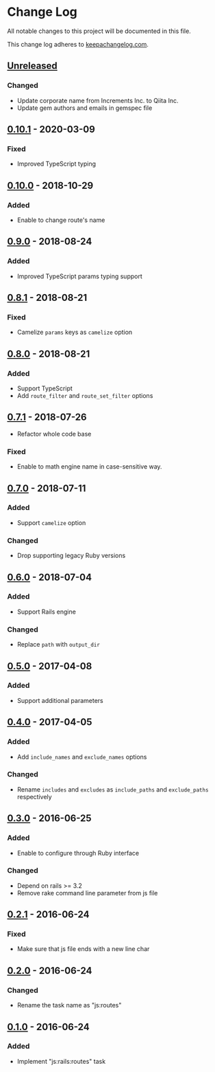# Change Log

All notable changes to this project will be documented in this file.

This change log adheres to [keepachangelog.com](http://keepachangelog.com).

## [Unreleased]

### Changed
- Update corporate name from Increments Inc. to Qiita Inc.
- Update gem authors and emails in gemspec file

## [0.10.1] - 2020-03-09
### Fixed
- Improved TypeScript typing

## [0.10.0] - 2018-10-29
### Added
- Enable to change route's name

## [0.9.0] - 2018-08-24
### Added
- Improved TypeScript params typing support

## [0.8.1] - 2018-08-21
### Fixed
- Camelize `params` keys as `camelize` option

## [0.8.0] - 2018-08-21
### Added
- Support TypeScript
- Add `route_filter` and `route_set_filter` options

## [0.7.1] - 2018-07-26
- Refactor whole code base

### Fixed
- Enable to math engine name in case-sensitive way.

## [0.7.0] - 2018-07-11
### Added
- Support `camelize` option

### Changed
- Drop supporting legacy Ruby versions

## [0.6.0] - 2018-07-04
### Added
- Support Rails engine

### Changed
- Replace `path` with `output_dir`

## [0.5.0] - 2017-04-08
### Added
- Support additional parameters

## [0.4.0] - 2017-04-05
### Added
- Add `include_names` and `exclude_names` options

### Changed
- Rename `includes` and `excludes` as `include_paths` and `exclude_paths` respectively

## [0.3.0] - 2016-06-25
### Added
- Enable to configure through Ruby interface

### Changed
- Depend on rails >= 3.2
- Remove rake command line parameter from js file

## [0.2.1] - 2016-06-24
### Fixed
- Make sure that js file ends with a new line char

## [0.2.0] - 2016-06-24
### Changed
- Rename the task name as "js:routes"

## [0.1.0] - 2016-06-24
### Added
- Implement "js:rails:routes" task

[Unreleased]: https://github.com/increments/js_rails_routes/compare/v0.10.1...HEAD
[0.10.1]: https://github.com/increments/js_rails_routes/compare/v0.10.0...v0.10.1
[0.10.0]: https://github.com/increments/js_rails_routes/compare/v0.9.0...v0.10.0
[0.9.0]: https://github.com/increments/js_rails_routes/compare/v0.8.1...v0.9.0
[0.8.1]: https://github.com/increments/js_rails_routes/compare/v0.8.0...v0.8.1
[0.8.0]: https://github.com/increments/js_rails_routes/compare/v0.7.1...v0.8.0
[0.7.1]: https://github.com/increments/js_rails_routes/compare/v0.7.0...v0.7.1
[0.7.0]: https://github.com/increments/js_rails_routes/compare/v0.6.0...v0.7.0
[0.6.0]: https://github.com/increments/js_rails_routes/compare/v0.5.0...v0.6.0
[0.5.0]: https://github.com/increments/js_rails_routes/compare/v0.4.0...v0.5.0
[0.4.0]: https://github.com/increments/js_rails_routes/compare/v0.3.0...v0.4.0
[0.3.0]: https://github.com/increments/js_rails_routes/compare/v0.2.1...v0.3.0
[0.2.1]: https://github.com/increments/js_rails_routes/compare/v0.2.0...v0.2.1
[0.2.0]: https://github.com/increments/js_rails_routes/compare/v0.1.0...v0.2.0
[0.1.0]: https://github.com/increments/js_rails_routes/compare/033b945...v0.1.0
